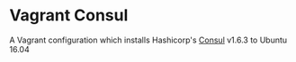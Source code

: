 # Vagrant Consul

A Vagrant configuration which installs Hashicorp's [Consul](https://www.consul.io/) v1.6.3 to Ubuntu 16.04
